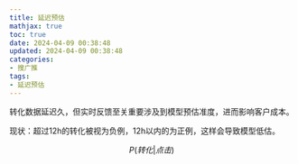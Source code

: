 ```yaml
---
title: 延迟预估
mathjax: true
toc: true
date: 2024-04-09 00:38:48
updated: 2024-04-09 00:38:48
categories:
- 搜广推
tags:
- 延迟预估
---
```

转化数据延迟久，但实时反馈至关重要涉及到模型预估准度，进而影响客户成本。

<!--more-->

现状：超过12h的转化被视为负例，12h以内的为正例，这样会导致模型低估。

$$
P(转化|点击)
$$